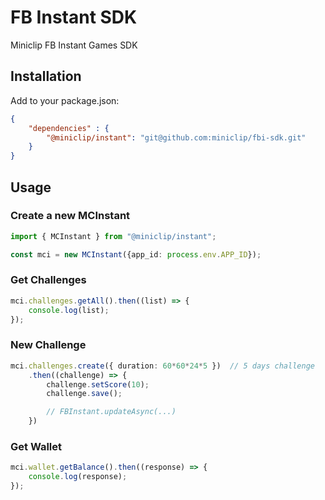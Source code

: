 # FB Instant SDK

Miniclip FB Instant Games SDK

## Installation

Add to your package.json:
```json
{
    "dependencies" : {
        "@miniclip/instant": "git@github.com:miniclip/fbi-sdk.git"
    }
}
```

## Usage

### Create a new MCInstant

```typescript
import { MCInstant } from "@miniclip/instant";

const mci = new MCInstant({app_id: process.env.APP_ID});
```

### Get Challenges

```typescript
mci.challenges.getAll().then((list) => {
    console.log(list);
});
```

### New Challenge

```typescript
mci.challenges.create({ duration: 60*60*24*5 })  // 5 days challenge
    .then((challenge) => {
        challenge.setScore(10);
        challenge.save();

        // FBInstant.updateAsync(...)
    })
```

### Get Wallet

```typescript
mci.wallet.getBalance().then((response) => {
    console.log(response);
});
```